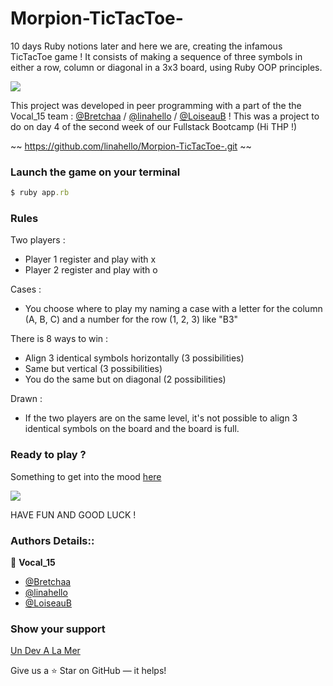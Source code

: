 # Morpion-TicTacToe-

10 days Ruby notions later and here we are, creating the infamous TicTacToe game !
It consists of making a sequence of three symbols in either a row, column or diagonal in a 3x3 board, using Ruby OOP principles.


![](https://media.giphy.com/media/Yj97rLWiH29Hi/giphy.gif)


This project was developed in peer programming with a part of the the Vocal_15 team : [@Bretchaa](https://github.com/Bretchaa) / [@linahello](https://github.com/linahello) / [@LoiseauB](https://github.com/LoiseauB) !
This was a project to do on day 4 of the second week of our Fullstack Bootcamp (Hi THP !)

~~ https://github.com/linahello/Morpion-TicTacToe-.git ~~


### Launch the game on your terminal ###

```ruby
$ ruby app.rb
```

### Rules ###

Two players :
* Player 1 register and play with x
* Player 2 register and play with o

Cases :
* You choose where to play my naming a case with a letter for the column (A, B, C) and a number for the row (1, 2, 3) like "B3"

There is 8 ways to win :
* Align 3 identical symbols horizontally (3 possibilities)
* Same but vertical (3 possibilities)
* You do the same but on diagonal (2 possibilities)

Drawn :
* If the two players are on the same level, it's not possible to align 3 identical symbols on the board and the board is full.

### Ready to play ?  
Something to get into the mood [here](https://www.youtube.com/watch?v=BdLSJAAF-kc)

![](https://media1.giphy.com/media/vJfWmEboAQS1YXQe6a/giphy.gif?cid=ecf05e47rsbj6990pm08o46xmmpkovfclz71zbezhn8oslls&rid=giphy.gif&ct=g)

HAVE FUN AND GOOD LUCK ! 


### Authors Details::

👤 **Vocal_15**

-   [@Bretchaa](https://github.com/Bretchaa)
-   [@linahello](https://github.com/linahello)
-   [@LoiseauB](https://github.com/LoiseauB)


### Show your support

[Un Dev A La Mer](http://www.devalamer.fr/)

Give us a ⭐ Star on GitHub — it helps!
 
